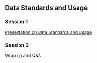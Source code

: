 ## Data Standards and Usage

### Session 1
[Presentation on Data Standards and Usage](5.1.Data.pptx)

### Session 2 
Wrap up and Q\&A
